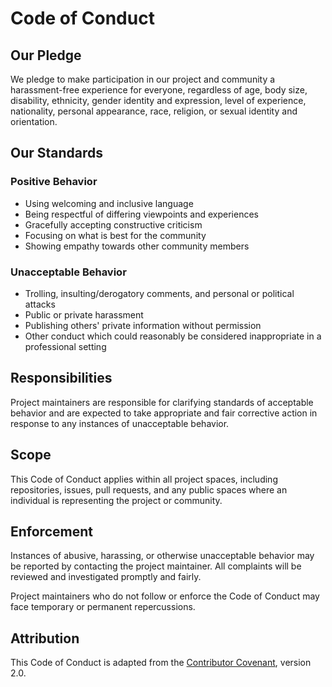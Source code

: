 # Code of Conduct

## Our Pledge

We pledge to make participation in our project and community a harassment-free experience for everyone, regardless of age, body size, disability, ethnicity, gender identity and expression, level of experience, nationality, personal appearance, race, religion, or sexual identity and orientation.

## Our Standards

### Positive Behavior

- Using welcoming and inclusive language
- Being respectful of differing viewpoints and experiences
- Gracefully accepting constructive criticism
- Focusing on what is best for the community
- Showing empathy towards other community members

### Unacceptable Behavior

- Trolling, insulting/derogatory comments, and personal or political attacks
- Public or private harassment
- Publishing others' private information without permission
- Other conduct which could reasonably be considered inappropriate in a professional setting

## Responsibilities

Project maintainers are responsible for clarifying standards of acceptable behavior and are expected to take appropriate and fair corrective action in response to any instances of unacceptable behavior.

## Scope

This Code of Conduct applies within all project spaces, including repositories, issues, pull requests, and any public spaces where an individual is representing the project or community.

## Enforcement

Instances of abusive, harassing, or otherwise unacceptable behavior may be reported by contacting the project maintainer. All complaints will be reviewed and investigated promptly and fairly.

Project maintainers who do not follow or enforce the Code of Conduct may face temporary or permanent repercussions.

## Attribution

This Code of Conduct is adapted from the [Contributor Covenant](https://www.contributor-covenant.org/), version 2.0.
